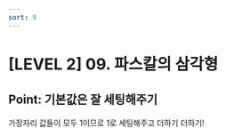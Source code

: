 ```yaml
---
sort: 9
---
```


# [LEVEL 2] 09. 파스칼의 삼각형


## Point: 기본값은 잘 세팅해주기

가장자리 값들이 모두 1이므로 1로 세팅해주고 더하기 더하기!

